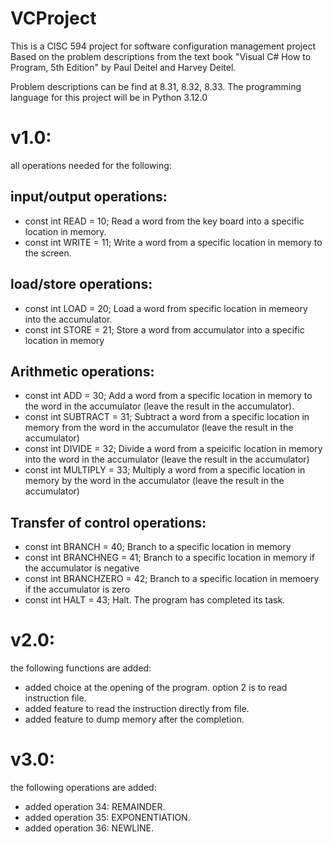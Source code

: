# VCProject
This is a CISC 594 project for software configuration management project
Based on the problem descriptions from the text book "Visual C# How to Program, 5th Edition" by Paul Deitel and Harvey Deitel.

Problem descriptions can be find at 8.31, 8.32, 8.33. The programming language for this project will be in Python 3.12.0

# v1.0:
all operations needed for the following:
 ## input/output operations:
  - const int READ = 10; Read a word from the key board into a specific location in memory.
  - const int WRITE = 11; Write a word from a specific location in memory to the screen.
 ## load/store operations:
  - const int LOAD = 20; Load a word from specific location in memeory into the accumulator.
  - const int STORE = 21; Store a word from accumulator into a specific location in memory
 ## Arithmetic operations:
  - const int ADD = 30; Add a word from a specific location in memory to the word in the accumulator (leave the result in the accumulator).
  - const int SUBTRACT = 31; Subtract a word from a specific location in memory from the word in the accumulator (leave the result in the accumulator)
  - const int DIVIDE = 32; Divide a word from a speicific location in memory into the word in the accumulator (leave the result in the accumulator)
  - const int MULTIPLY = 33; Multiply a word from a specific location in memory by the word in the accumulator (leave the result in the accumulator)
 ## Transfer of control operations:
  - const int BRANCH = 40; Branch to a specific location in memory
  - const int BRANCHNEG = 41; Branch to a specific location in memory if the accumulator is negative
  - const int BRANCHZERO = 42; Branch to a specific location in memoery if the accumulator is zero
  - const int HALT = 43; Halt. The program has completed its task.

# v2.0:
the following functions are added:
 - added choice at the opening of the program. option 2 is to read instruction file.
 - added feature to read the instruction directly from file.
 - added feature to dump memory after the completion.

# v3.0:
the following operations are added:
 - added operation 34:  REMAINDER.
 - added operation 35:  EXPONENTIATION.
 - added operation 36:  NEWLINE.